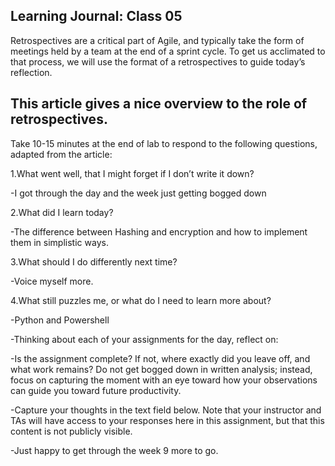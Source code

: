 ## Learning Journal: Class 05
Retrospectives are a critical part of Agile, and typically take the form of meetings held by a team at the end of a sprint cycle. To get us acclimated to that process, we will use the format of a retrospectives to guide today’s reflection.

## This article gives a nice overview to the role of retrospectives.

Take 10-15 minutes at the end of lab to respond to the following questions, adapted from the article:

1.What went well, that I might forget if I don’t write it down?

-I got through the day and the week just getting bogged down

2.What did I learn today?

-The difference between Hashing and encryption and how to implement them in simplistic ways.

3.What should I do differently next time?

-Voice myself more.

4.What still puzzles me, or what do I need to learn more about?

-Python and Powershell

-Thinking about each of your assignments for the day, reflect on:

-Is the assignment complete? If not, where exactly did you leave off, and what work remains?
Do not get bogged down in written analysis; instead, focus on capturing the moment with an eye toward how your observations can guide you toward future productivity.

-Capture your thoughts in the text field below. Note that your instructor and TAs will have access to your responses here in this assignment, but that this content is not publicly visible.

-Just happy to get through the week 9 more to go.

